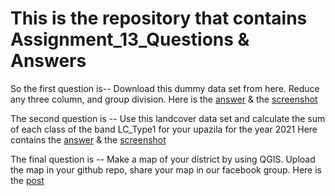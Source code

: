 # This is the repository that contains Assignment_13_Questions & Answers
So the first question is-- Download this dummy data set from here. Reduce any three column, and group division.
Here is the [answer](https://code.earthengine.google.com/7624092bbed2e281573e6a1010c1881c) & the [screenshot](https://github.com/ChinmoyDas12/Basic_GEE_practices/blob/dfd6f851bb5149cf60df2906cfe91bdf55d53f8d/Screenshot_1.png)

The second question is -- Use this landcover data set and calculate the sum of each class of the band LC_Type1 for your upazila for the year 2021
Here contains the [answer]() & the [screenshot]()

The final question is -- Make a map of your district by using QGIS. Upload the map in your github repo, share your map in our facebook group.
Here is the [post]()


